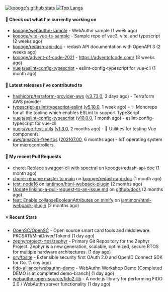 [![koooge's github stats](https://github-readme-stats.vercel.app/api?username=koooge&count_private=true&show_icons=true)](https://github.com/anuraghazra/github-readme-stats)
[![Top Langs](https://github-readme-stats.vercel.app/api/top-langs/?username=koooge&langs_count=5)](https://github.com/anuraghazra/github-readme-stats)

#### 👷 Check out what I'm currently working on

- [koooge/webauthn-sample](https://github.com/koooge/webauthn-sample) - WebAuthn sample (1 week ago)
- [koooge/vite-vue-ts-sample](https://github.com/koooge/vite-vue-ts-sample) - Sample repo of vue3, vite, and typescript (2 weeks ago)
- [koooge/redash-api-doc](https://github.com/koooge/redash-api-doc) - redash API documentation with OpenAPI 3 (2 weeks ago)
- [koooge/advent-of-code-2021](https://github.com/koooge/advent-of-code-2021) - https://adventofcode.com/ (3 weeks ago)
- [vuejs/eslint-config-typescript](https://github.com/vuejs/eslint-config-typescript) - eslint-config-typescript for vue-cli (1 month ago)

#### 🔭 Latest releases I've contributed to

- [hashicorp/terraform-provider-aws](https://github.com/hashicorp/terraform-provider-aws) ([v3.73.0](https://github.com/hashicorp/terraform-provider-aws/releases/tag/v3.73.0), 3 days ago) - Terraform AWS provider
- [typescript-eslint/typescript-eslint](https://github.com/typescript-eslint/typescript-eslint) ([v5.10.0](https://github.com/typescript-eslint/typescript-eslint/releases/tag/v5.10.0), 1 week ago) - :sparkles: Monorepo for all the tooling which enables ESLint to support TypeScript
- [vuejs/eslint-config-typescript](https://github.com/vuejs/eslint-config-typescript) ([v10.0.0](https://github.com/vuejs/eslint-config-typescript/releases/tag/v10.0.0), 1 month ago) - eslint-config-typescript for vue-cli
- [vuejs/vue-test-utils](https://github.com/vuejs/vue-test-utils) ([v1.3.0](https://github.com/vuejs/vue-test-utils/releases/tag/v1.3.0), 2 months ago) - 🔬 Utilities for testing Vue components
- [aws/amazon-freertos](https://github.com/aws/amazon-freertos) ([202107.00](https://github.com/aws/amazon-freertos/releases/tag/202107.00), 6 months ago) - IoT operating system for microcontrollers.

#### 🔨 My recent Pull Requests

- [chore: Replace swagger-cli with spectral](https://github.com/koooge/redash-api-doc/pull/11) on [koooge/redash-api-doc](https://github.com/koooge/redash-api-doc) (1 month ago)
- [chore: rename master to main](https://github.com/koooge/redash-api-doc/pull/10) on [koooge/redash-api-doc](https://github.com/koooge/redash-api-doc) (1 month ago)
- [test: node16](https://github.com/jantimon/html-webpack-plugin/pull/1706) on [jantimon/html-webpack-plugin](https://github.com/jantimon/html-webpack-plugin) (2 months ago)
- [Update linking-a-pull-request-to-an-issue.md](https://github.com/github/docs/pull/12213) on [github/docs](https://github.com/github/docs) (2 months ago)
- [feat: Enable collapseBooleanAttributes on minify](https://github.com/jantimon/html-webpack-plugin/pull/1705) on [jantimon/html-webpack-plugin](https://github.com/jantimon/html-webpack-plugin) (2 months ago)

#### ⭐ Recent Stars

- [OpenSC/OpenSC](https://github.com/OpenSC/OpenSC) - Open source smart card tools and middleware. PKCS#11/MiniDriver/Tokend (1 day ago)
- [zephyrproject-rtos/zephyr](https://github.com/zephyrproject-rtos/zephyr) - Primary Git Repository for the Zephyr Project. Zephyr is a new generation, scalable, optimized, secure RTOS for multiple hardware architectures. (1 day ago)
- [ory/fosite](https://github.com/ory/fosite) - Extensible security first OAuth 2.0 and OpenID Connect SDK for Go. (1 day ago)
- [fido-alliance/webauthn-demo](https://github.com/fido-alliance/webauthn-demo) - WebAuthn Workshop Demo [Completed DEMO is at completed demo-branch] (1 day ago)
- [webauthn-open-source/fido2-lib](https://github.com/webauthn-open-source/fido2-lib) - A node.js library for performing FIDO 2.0 / WebAuthn server functionality (1 day ago)

